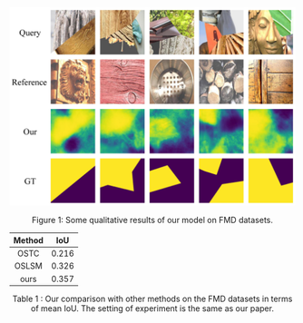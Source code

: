 <div align=center><img src="FMD.jpg"/></div>
<p align="center">
  Figure 1: Some qualitative results of our model on FMD datasets.
</p>


| Method      | IoU     | 
:-:|:-:|
| OSTC     | 0.216     |
| OSLSM     | 0.326     |
| ours     | 0.357     |

<p align="center">
  Table 1 : Our comparison with other methods on the FMD datasets in terms of mean IoU. The setting of experiment is the same as our paper.
</p>

